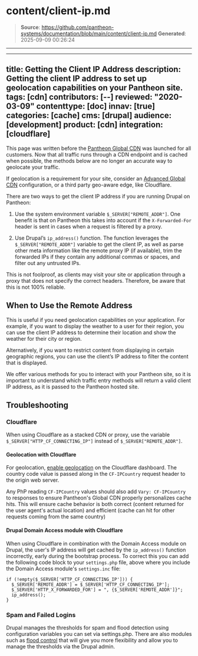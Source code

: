 # content/client-ip.md

> **Source**: https://github.com/pantheon-systems/documentation/blob/main/content/client-ip.md
> **Generated**: 2025-09-09 00:26:24

---

---
title: Getting the Client IP Address
description: Getting the client IP address to set up geolocation capabilities on your Pantheon site.
tags: [cdn]
contributors: [--]
reviewed: "2020-03-09"
contenttype: [doc]
innav: [true]
categories: [cache]
cms: [drupal]
audience: [development]
product: [cdn]
integration: [cloudflare]
---

<Alert title="Warning" type="danger">

This page was written before the [Pantheon Global CDN](/guides/global-cdn) was launched for all customers. Now that all traffic runs through a CDN endpoint and is cached when possible, the methods below are no longer an accurate way to geolocate your traffic.

If geolocation is a requirement for your site, consider an [Advanced Global CDN](/guides/professional-services/advanced-global-cdn) configuration, or a third party geo-aware edge, like Cloudflare.

</Alert>

There are two ways to get the client IP address if you are running Drupal on Pantheon:

1. Use the system environment variable `$_SERVER["REMOTE_ADDR"]`. One benefit is that on Pantheon this takes into account if the `X-Forwarded-For` header is sent in cases when a request is filtered by a proxy.

1. Use Drupal’s `ip_address()` function. The function leverages the `$_SERVER["REMOTE_ADDR"]` variable to get the client IP, as well as parse other meta information like the remote proxy IP (if available), trim the forwarded IPs if they contain any additional commas or spaces, and filter out any untrusted IPs.

<Alert title="Note" type="info">

This is not foolproof, as clients may visit your site or application through a proxy that does not specify the correct headers. Therefore, be aware that this is not 100% reliable.

</Alert>

## When to Use the Remote Address

This is useful if you need geolocation capabilities on your application. For example, if you want to display the weather to a user for their region, you can use the client IP address to determine their location and show the weather for their city or region.

Alternatively, if you want to restrict content from displaying in certain geographic regions, you can use the client’s IP address to filter the content that is displayed.

We offer various methods for you to interact with your Pantheon site, so it is important to understand which traffic entry methods will return a valid client IP address, as it is passed to the Pantheon hosted site.

## Troubleshooting

### Cloudflare

When using Cloudflare as a stacked CDN or proxy, use the variable `$_SERVER["HTTP_CF_CONNECTING_IP"]` instead of `$_SERVER["REMOTE_ADDR"]`. 

#### Geolocation with Cloudflare
For geolocation, [enable geolocation](https://support.cloudflare.com/hc/en-us/articles/200168236-Configuring-Cloudflare-IP-Geolocation) on the Cloudflare dashboard. The country code value is passed along in the `CF-IPCountry` request header to the origin web server.

Any PhP reading `CF-IPCountry` values should also add `Vary: CF-IPCountry` to responses to ensure Pantheon's Global CDN properly personalizes cache hits. This will ensure cache behavior is both correct (content returned for the user agent's actual location) and efficient (cache can hit for other requests coming from the same country)

#### Drupal Domain Access module with Cloudflare

When using Cloudflare in combination with the Domain Access module on Drupal, the user's IP address will get cached by the `ip_address()` function incorrectly, early during the bootstrap process. To correct this you can add the following code block to your `settings.php` file, above where you include the Domain Access module's `settings.inc` file:

```php:title=settings.php
if (!empty($_SERVER['HTTP_CF_CONNECTING_IP'])) {
  $_SERVER['REMOTE_ADDR'] = $_SERVER['HTTP_CF_CONNECTING_IP'];
  $_SERVER['HTTP_X_FORWARDED_FOR'] = ", {$_SERVER['REMOTE_ADDR']}";
  ip_address();
}
```

### Spam and Failed Logins

Drupal manages the thresholds for spam and flood detection using configuration variables you can set via settings.php. There are also modules such as [flood control](https://drupal.org/project/flood_control) that will give you more flexibility and allow you to manage the thresholds via the Drupal admin.
